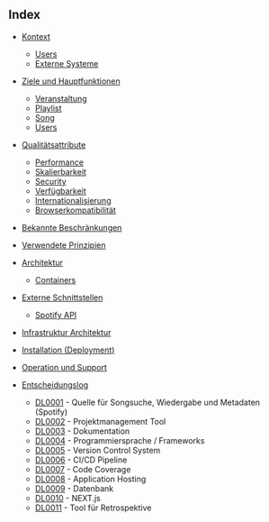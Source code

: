 ## Index

* [Kontext](01.kontext.md)
	* [Users](01.kontext.md#Users)
	* [Externe Systeme](01.kontext.md#Externe-Systeme)

* [Ziele und Hauptfunktionen](02.ziele_und_hauptfunktionen.md)
	* [Veranstaltung](02.ziele_und_hauptfunktionen.md#Veranstaltung)
	* [Playlist](02.ziele_und_hauptfunktionen.md#Playlist)
	* [Song](02.ziele_und_hauptfunktionen.md#Song)
	* [Users](02.ziele_und_hauptfunktionen.md#User)

* [Qualitätsattribute](03.qualitaetsattribute.md)
	* [Performance](03.qualitaetsattribute.md#Performance)
	* [Skalierbarkeit](03.qualitaetsattribute.md#Skalierbarkeit)
	* [Security](03.qualitaetsattribute.md#Security)
	* [Verfügbarkeit](03.qualitaetsattribute.md#Verfügbarkeit)
	* [Internationalisierung](03.qualitaetsattribute.md#Internationalisierung)
	* [Browserkompatibilität](03.qualitaetsattribute.md#Browserkompatibilität)

* [Bekannte Beschränkungen](04.bekannte_beschraenkungen.md)

* [Verwendete Prinzipien](05.verwendete_prinzipien.md)

* [Architektur](06.architektur.md)
	* [Containers](06.architektur.md#Containers)

* [Externe Schnittstellen](07.externe_schnittstellen.md)
	* [Spotify API](07.externe_schnittstellen.md#Spotify-API)

* [Infrastruktur Architektur](08.infrastruktur_architektur.md)

* [Installation (Deployment)](09.deployment.md)

* [Operation und Support](10.operation_support.md)

* [Entscheidungslog](11.entscheidungslog.md)
	* [DL0001](11.entscheidungslog.md#dl00001) - Quelle für Songsuche, Wiedergabe und Metadaten	(Spotify)
	* [DL0002](11.entscheidungslog.md#dl00002) - Projektmanagement Tool
	* [DL0003](11.entscheidungslog.md#dl00003) - Dokumentation
	* [DL0004](11.entscheidungslog.md#dl00004) - Programmiersprache / Frameworks
	* [DL0005](11.entscheidungslog.md#dl00005) - Version Control System
	* [DL0006](11.entscheidungslog.md#dl00006) - CI/CD Pipeline
	* [DL0007](11.entscheidungslog.md#dl00007) - Code Coverage
	* [DL0008](11.entscheidungslog.md#dl00008) - Application Hosting
	* [DL0009](11.entscheidungslog.md#dl00009) - Datenbank
	* [DL0010](11.entscheidungslog.md#dl00010) - NEXT.js
	* [DL0011](11.entscheidungslog.md#dl00011) - Tool für Retrospektive